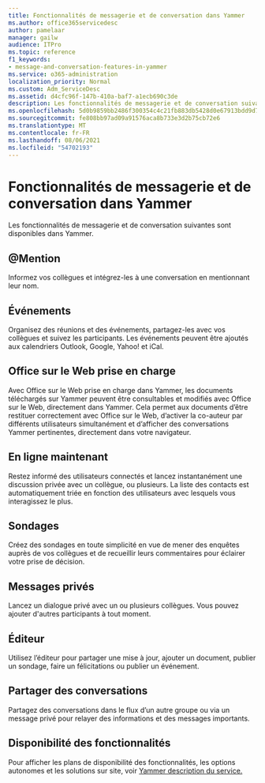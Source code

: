 ```yaml
---
title: Fonctionnalités de messagerie et de conversation dans Yammer
ms.author: office365servicedesc
author: pamelaar
manager: gailw
audience: ITPro
ms.topic: reference
f1_keywords:
- message-and-conversation-features-in-yammer
ms.service: o365-administration
localization_priority: Normal
ms.custom: Adm_ServiceDesc
ms.assetid: d4cfc96f-147b-410a-baf7-a1ecb690c3de
description: Les fonctionnalités de messagerie et de conversation suivantes sont disponibles dans Yammer.
ms.openlocfilehash: 5d0b9859bb2486f300354c4c21fb883db5428d0e67913bdd9d78d1043d63e7ed
ms.sourcegitcommit: fe808bb97ad09a91576aca8b733e3d2b75cb72e6
ms.translationtype: MT
ms.contentlocale: fr-FR
ms.lasthandoff: 08/06/2021
ms.locfileid: "54702193"
---
```

# <a name="message-and-conversation-features-in-yammer"></a>Fonctionnalités de messagerie et de conversation dans Yammer

Les fonctionnalités de messagerie et de conversation suivantes sont disponibles dans Yammer.
  
## <a name="mention"></a>@Mention

Informez vos collègues et intégrez-les à une conversation en mentionnant leur nom.

## <a name="events"></a>Événements

Organisez des réunions et des événements, partagez-les avec vos collègues et suivez les participants. Les événements peuvent être ajoutés aux calendriers Outlook, Google, Yahoo! et iCal.
  
## <a name="office-for-the-web-support"></a>Office sur le Web prise en charge

Avec Office sur le Web prise en charge dans Yammer, les documents téléchargés sur Yammer peuvent être consultables et modifiés avec Office sur le Web, directement dans Yammer. Cela permet aux documents d’être restituer correctement avec Office sur le Web, d’activer la co-auteur par différents utilisateurs simultanément et d’afficher des conversations Yammer pertinentes, directement dans votre navigateur.

## <a name="online-now"></a>En ligne maintenant

Restez informé des utilisateurs connectés et lancez instantanément une discussion privée avec un collègue, ou plusieurs. La liste des contacts est automatiquement triée en fonction des utilisateurs avec lesquels vous interagissez le plus.

## <a name="polls"></a>Sondages

Créez des sondages en toute simplicité en vue de mener des enquêtes auprès de vos collègues et de recueillir leurs commentaires pour éclairer votre prise de décision.
  
## <a name="private-messages"></a>Messages privés

Lancez un dialogue privé avec un ou plusieurs collègues. Vous pouvez ajouter d'autres participants à tout moment.

## <a name="publisher"></a>Éditeur

Utilisez l’éditeur pour partager une mise à jour, ajouter un document, publier un sondage, faire un félicitations ou publier un événement.
    
## <a name="share-conversations"></a>Partager des conversations

Partagez des conversations dans le flux d’un autre groupe ou via un message privé pour relayer des informations et des messages importants.
  
## <a name="feature-availability"></a>Disponibilité des fonctionnalités

Pour afficher les plans de disponibilité des fonctionnalités, les options autonomes et les solutions sur site, voir [Yammer description du service.](yammer-service-description.md)
  